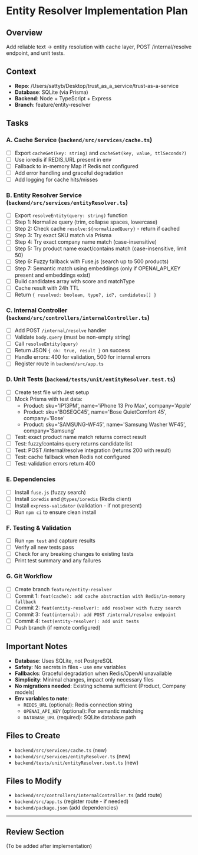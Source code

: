 # Entity Resolver Implementation Plan

## Overview
Add reliable text → entity resolution with cache layer, POST /internal/resolve endpoint, and unit tests.

## Context
- **Repo**: /Users/sattyb/Desktop/trust_as_a_service/trust-as-a-service
- **Database**: SQLite (via Prisma)
- **Backend**: Node + TypeScript + Express
- **Branch**: feature/entity-resolver

## Tasks

### A. Cache Service (`backend/src/services/cache.ts`)
- [ ] Export `cacheGet(key: string)` and `cacheSet(key, value, ttlSeconds?)`
- [ ] Use ioredis if REDIS_URL present in env
- [ ] Fallback to in-memory Map if Redis not configured
- [ ] Add error handling and graceful degradation
- [ ] Add logging for cache hits/misses

### B. Entity Resolver Service (`backend/src/services/entityResolver.ts`)
- [ ] Export `resolveEntity(query: string)` function
- [ ] Step 1: Normalize query (trim, collapse spaces, lowercase)
- [ ] Step 2: Check cache `resolve:${normalizedQuery}` - return if cached
- [ ] Step 3: Try exact SKU match via Prisma
- [ ] Step 4: Try exact company name match (case-insensitive)
- [ ] Step 5: Try product name exact/contains match (case-insensitive, limit 50)
- [ ] Step 6: Fuzzy fallback with Fuse.js (search up to 500 products)
- [ ] Step 7: Semantic match using embeddings (only if OPENAI_API_KEY present and embeddings exist)
- [ ] Build candidates array with score and matchType
- [ ] Cache result with 24h TTL
- [ ] Return `{ resolved: boolean, type?, id?, candidates[] }`

### C. Internal Controller (`backend/src/controllers/internalController.ts`)
- [ ] Add POST `/internal/resolve` handler
- [ ] Validate `body.query` (must be non-empty string)
- [ ] Call `resolveEntity(query)`
- [ ] Return JSON `{ ok: true, result }` on success
- [ ] Handle errors: 400 for validation, 500 for internal errors
- [ ] Register route in `backend/src/app.ts`

### D. Unit Tests (`backend/tests/unit/entityResolver.test.ts`)
- [ ] Create test file with Jest setup
- [ ] Mock Prisma with test data:
  - Product: sku='IP13PM', name='iPhone 13 Pro Max', company='Apple'
  - Product: sku='BOSEQC45', name='Bose QuietComfort 45', company='Bose'
  - Product: sku='SAMSUNG-WF45', name='Samsung Washer WF45', company='Samsung'
- [ ] Test: exact product name match returns correct result
- [ ] Test: fuzzy/contains query returns candidate list
- [ ] Test: POST /internal/resolve integration (returns 200 with result)
- [ ] Test: cache fallback when Redis not configured
- [ ] Test: validation errors return 400

### E. Dependencies
- [ ] Install `fuse.js` (fuzzy search)
- [ ] Install `ioredis` and `@types/ioredis` (Redis client)
- [ ] Install `express-validator` (validation - if not present)
- [ ] Run `npm ci` to ensure clean install

### F. Testing & Validation
- [ ] Run `npm test` and capture results
- [ ] Verify all new tests pass
- [ ] Check for any breaking changes to existing tests
- [ ] Print test summary and any failures

### G. Git Workflow
- [ ] Create branch `feature/entity-resolver`
- [ ] Commit 1: `feat(cache): add cache abstraction with Redis/in-memory fallback`
- [ ] Commit 2: `feat(entity-resolver): add resolver with fuzzy search`
- [ ] Commit 3: `feat(internal): add POST /internal/resolve endpoint`
- [ ] Commit 4: `test(entity-resolver): add unit tests`
- [ ] Push branch (if remote configured)

## Important Notes

- **Database**: Uses SQLite, not PostgreSQL
- **Safety**: No secrets in files - use env variables
- **Fallbacks**: Graceful degradation when Redis/OpenAI unavailable
- **Simplicity**: Minimal changes, impact only necessary files
- **No migrations needed**: Existing schema sufficient (Product, Company models)
- **Env variables to note**:
  - `REDIS_URL` (optional): Redis connection string
  - `OPENAI_API_KEY` (optional): For semantic matching
  - `DATABASE_URL` (required): SQLite database path

## Files to Create
- `backend/src/services/cache.ts` (new)
- `backend/src/services/entityResolver.ts` (new)
- `backend/tests/unit/entityResolver.test.ts` (new)

## Files to Modify
- `backend/src/controllers/internalController.ts` (add route)
- `backend/src/app.ts` (register route - if needed)
- `backend/package.json` (add dependencies)

---

## Review Section
(To be added after implementation)
